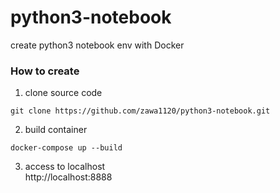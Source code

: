 # python3-notebook
create python3 notebook env with Docker

### How to create
1. clone source code
```
git clone https://github.com/zawa1120/python3-notebook.git
```

2. build container
```
docker-compose up --build
```

3. access to localhost <br>
http://localhost:8888
